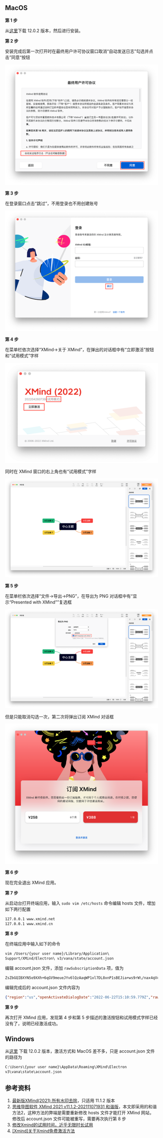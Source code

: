 ## MacOS

**第 1 步**

从[这里](https://dl2.xmind.cn/XMind-for-macOS-12.0.2-202204260739.dmg)下载 12.0.2 版本，然后进行安装。

**第 2 步**

安装完成后第一次打开时在最终用户许可协议窗口取消“自动发送日志”勾选并点击”同意“按钮

![](1.png)

**第 3 步**

在登录窗口点击“跳过”，不用登录也不用创建账号

![](2.png)

**第 4 步**

在菜单栏依次选择“XMind->关于 XMind”，在弹出的对话框中有“立即激活”按钮和“试用模式”字样

![](3.png)

同时在 XMind 窗口的右上角也有“试用模式”字样

![](4.png)

**第 5 步**

在菜单栏依次选择“文件->导出->PNG”，在导出为 PNG 对话框中有“显示“Presented with XMind””复选框

![](5.png)

但是只能取消勾选一次，第二次将弹出订阅 XMind 对话框

![](6.png)

**第 6 步**

现在完全退出 XMind 应用。

**第 7 步**

从启动台打开终端应用，输入 `sudo vim /etc/hosts` 命令编辑 hosts 文件，增加如下两行配置

```
127.0.0.1 www.xmind.net
127.0.0.1 www.xmind.cn
```

**第 8 步**

在终端应用中输入如下的命令

```
vim /Users/{your user name}/Library/Application\ Support/XMind/Electron\ v3/vana/state/account.json
```

编辑 account.json 文件，添加 `rawSubscriptionData` 项，值为
```
ZsZbGQIBXYN5o9XXh+6qGV9meueJYv6lQzAaqWP1xl7DL8xnP1sBEJia+ws9rW\/nax4qVczmG9fy6BOzzR8lX\/W8ZhvQVAvwOvIOkvjkbsNK9MP0YrrvEvvSMcJfPxmTa70LzXcSlWturHweqryIK6tJ5VKeqigTj3EN\/LJJO5E=
```

编辑完成后的 account.json 文件内容为

```json
{"region":"us","openActivateDialogDate":"2022-06-22T15:10:59.779Z","rawSubscriptionData":"ZsZbGQIBXYN5o9XXh+6qGV9meueJYv6lQzAaqWP1xl7DL8xnP1sBEJia+ws9rW\/nax4qVczmG9fy6BOzzR8lX\/W8ZhvQVAvwOvIOkvjkbsNK9MP0YrrvEvvSMcJfPxmTa70LzXcSlWturHweqryIK6tJ5VKeqigTj3EN\/LJJO5E="}
```

**第 9 步**

再次打开 XMind 应用，发现第 4 步和第 5 步描述的激活按钮和试用模式字样已经没有了，说明已经激活成功。

## Windows

从[这里](https://dl2.xmind.cn/XMind-for-Windows-64bit-12.0.2-202204260729.exe) 下载 12.0.2 版本，激活方式和 MacOS 差不多，只是 account.json 文件的路径为

```
C:\Users\{your user name}\AppData\Roaming\XMind\Electron v3\vana\state\account.json
```

## 参考资料

1. [最新版XMind(2021) 所有水印去除](https://www.jianshu.com/p/55fc41e450f5)，只适用 11.1.2 版本
2. [思维导图软件 XMind 2021 v11.1.2-202111071931 和谐版](https://bbs.pcbeta.com/viewthread-1935764-1-1.html)，本文即采用的和谐方法2，这种方法的弊端是需要重新修改 hosts 文件才能打开 XMind 网站，修改后 account.json 文件可能被重写，需要再次执行第 8 步
3. [修改Xmind的试用时间，近乎无限时长试用](https://blog.csdn.net/weixin_44835732/article/details/103603373)
4. [[Xmind]关于Xmind免费激活方法](https://blog.csdn.net/ZXW_NUDT/article/details/119380695)
